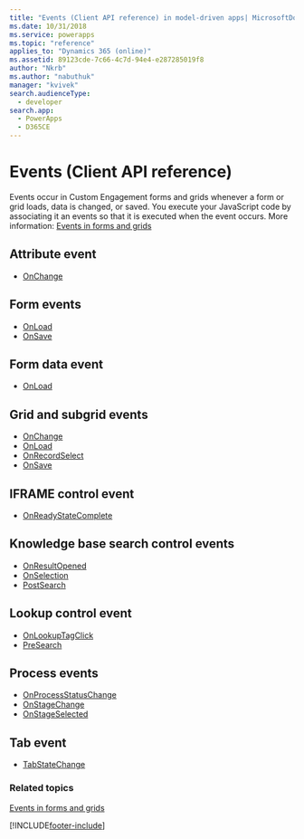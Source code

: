 ```yaml
---
title: "Events (Client API reference) in model-driven apps| MicrosoftDocs"
ms.date: 10/31/2018
ms.service: powerapps
ms.topic: "reference"
applies_to: "Dynamics 365 (online)"
ms.assetid: 89123cde-7c66-4c7d-94e4-e287285019f8
author: "Nkrb"
ms.author: "nabuthuk"
manager: "kvivek"
search.audienceType: 
  - developer
search.app: 
  - PowerApps
  - D365CE
---
```

# Events (Client API reference)



Events occur in Custom Engagement forms and grids whenever a form or grid loads, data is changed, or saved. You execute your JavaScript code by associating it an events so that it is executed when the event occurs. More information: [Events in forms and grids](../events-forms-grids.md)

## Attribute event
- [OnChange](events/attribute-onchange.md)

## Form events
- [OnLoad](events/form-onload.md)
- [OnSave](events/form-onsave.md)

## Form data event
- [OnLoad](events/form-data-onload.md)

## Grid and subgrid events
- [OnChange](events/grid-onchange.md)
- [OnLoad](events/subgrid-onload.md)
- [OnRecordSelect](events/grid-onrecordselect.md)
- [OnSave](events/grid-onsave.md)

## IFRAME control event
- [OnReadyStateComplete](events/onreadystatecomplete.md)

## Knowledge base search control events
- [OnResultOpened](events/onresultopened.md)
- [OnSelection](events/onselection.md)
- [PostSearch](events/postsearch.md)

## Lookup control event
- [OnLookupTagClick](events/onlookuptagclick.md)
- [PreSearch](events/presearch.md)


## Process events
- [OnProcessStatusChange](events/onprocessstatuschange.md)
- [OnStageChange](events/onstagechange.md)
- [OnStageSelected](events/onstageselected.md)

## Tab event
- [TabStateChange](events/tabstatechange.md)

### Related topics

[Events in forms and grids](../events-forms-grids.md)



[!INCLUDE[footer-include](../../../../includes/footer-banner.md)]